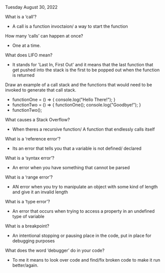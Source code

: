 Tuesday August 30, 2022

What is a ‘call’?
- A call is a function invoctaion/ a way to start the function


How many ‘calls’ can happen at once?
- One at a time.


What does LIFO mean?
- It stands for 'Last In, First Out' and it means that the last function that get pushed into the stack is the first to be popped out when the function is returned


Draw an example of a call stack and the functions that would need to be invoked to generate that call stack.
- functionOne = () => {
    console.log("Hello There!");
}
- functionTwo = () => {
    functionOne();
    console.log("Goodbye!");
}
- functionTwo();


What causes a Stack Overflow?
- When theres a  recursive function/ A function that endlessly calls itself


What is a ‘reference error’?
- Its an error that tells you that a variable is not defined/ declared


What is a ‘syntax error’?
- An error when you have something that cannot be parsed 


What is a ‘range error’?
- AN error when you try to manipulate an object with some kind of length and give it an invalid length


What is a ‘type error’?
- An error that occurs when trying to access a property in an undefined type of variable


What is a breakpoint?
- An intentional stopping or pausing place in the code, put in place for debugging purposes


What does the word ‘debugger’ do in your code?
- To me it means to look over code and find/fix broken code to make it run better/again.

